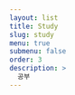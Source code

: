 ```yaml
---
layout: list
title: Study
slug: study
menu: true
submenu: false
order: 3
description: >
  공부  
---
```

